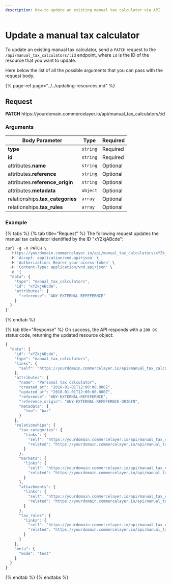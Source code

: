 ```yaml
---
description: How to update an existing manual tax calculator via API
---
```


# Update a manual tax calculator

To update an existing manual tax calculator, send a `PATCH` request to the `/api/manual_tax_calculators/:id` endpoint, where `id` is the ID of the resource that you want to update.

Here below the list of all the possible arguments that you can pass with the request body.

{% page-ref page="../../updating-resources.md" %}

## Request

**PATCH** https://<i></i>yourdomain.commercelayer.io/api/manual_tax_calculators/:id

### Arguments

| Body Parameter | Type     | Required |
| -------------- | -------- | -------- |
| **type**       | `string` | Required |
| **id**         | `string` | Required |
| attributes.**name** | `string` | Optional |
| attributes.**reference** | `string` | Optional |
| attributes.**reference_origin** | `string` | Optional |
| attributes.**metadata** | `object` | Optional |
| relationships.**tax_categories** | `array` | Optional |
| relationships.**tax_rules** | `array` | Optional |

### Example

{% tabs %}
{% tab title="Request" %}
The following request updates the manual tax calculator identified by the ID "xYZkjABcde":

```javascript
curl -g -X PATCH \
  'https://yourdomain.commercelayer.io/api/manual_tax_calculators/xYZkjABcde' \
  -H 'Accept: application/vnd.api+json' \
  -H 'Authorization: Bearer your-access-token' \
  -H 'Content-Type: application/vnd.api+json' \
  -d '{
  "data": {
    "type": "manual_tax_calculators",
    "id": "xYZkjABcde",
    "attributes": {
      "reference": "ANY-EXTERNAL-REFEFERNCE"
    }
  }
}'
```
{% endtab %}

{% tab title="Response" %}
On success, the API responds with a `200 OK` status code, returning the updated resource object:

```javascript
{
  "data": {
    "id": "xYZkjABcde",
    "type": "manual_tax_calculators",
    "links": {
      "self": "https://yourdomain.commercelayer.io/api/manual_tax_calculators/xYZkjABcde"
    },
    "attributes": {
      "name": "Personal tax calculator",
      "created_at": "2018-01-01T12:00:00.000Z",
      "updated_at": "2018-01-01T12:00:00.000Z",
      "reference": "ANY-EXTERNAL-REFEFERNCE",
      "reference_origin": "ANY-EXTERNAL-REFEFERNCE-ORIGIN",
      "metadata": {
        "foo": "bar"
      }
    },
    "relationships": {
      "tax_categories": {
        "links": {
          "self": "https://yourdomain.commercelayer.io/api/manual_tax_calculators/xYZkjABcde/relationships/tax_categories",
          "related": "https://yourdomain.commercelayer.io/api/manual_tax_calculators/xYZkjABcde/tax_categories"
        }
      },
      "markets": {
        "links": {
          "self": "https://yourdomain.commercelayer.io/api/manual_tax_calculators/xYZkjABcde/relationships/markets",
          "related": "https://yourdomain.commercelayer.io/api/manual_tax_calculators/xYZkjABcde/markets"
        }
      },
      "attachments": {
        "links": {
          "self": "https://yourdomain.commercelayer.io/api/manual_tax_calculators/xYZkjABcde/relationships/attachments",
          "related": "https://yourdomain.commercelayer.io/api/manual_tax_calculators/xYZkjABcde/attachments"
        }
      },
      "tax_rules": {
        "links": {
          "self": "https://yourdomain.commercelayer.io/api/manual_tax_calculators/xYZkjABcde/relationships/tax_rules",
          "related": "https://yourdomain.commercelayer.io/api/manual_tax_calculators/xYZkjABcde/tax_rules"
        }
      }
    },
    "meta": {
      "mode": "test"
    }
  }
}
```
{% endtab %}
{% endtabs %}

